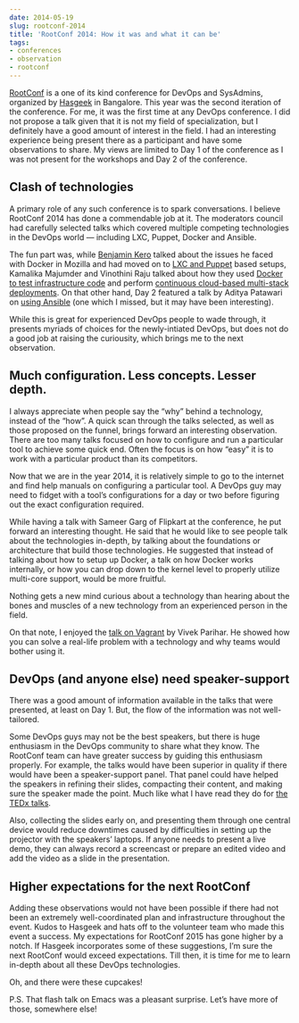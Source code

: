 ```yaml
---
date: 2014-05-19
slug: rootconf-2014
title: 'RootConf 2014: How it was and what it can be'
tags:
- conferences
- observation
- rootconf
---
```


[RootConf](https://rootconf.in) is a one of its kind conference for DevOps and SysAdmins, organized by [Hasgeek](https://hasgeek.com) in Bangalore. This year was the second iteration of the conference. For me, it was the first time at any DevOps conference. I did not propose a talk given that it is not my field of specialization, but I definitely have a good amount of interest in the field. I had an interesting experience being present there as a participant and have some observations to share. My views are limited to Day 1 of the conference as I was not present for the workshops and Day 2 of the conference.<!-- more -->



## Clash of technologies



A primary role of any such conference is to spark conversations. I believe RootConf 2014 has done a commendable job at it. The moderators council had carefully selected talks which covered multiple competing technologies in the DevOps world — including LXC, Puppet, Docker and Ansible.

The fun part was, while [Benjamin Kero](https://twitter.com/bkero) talked about the issues he faced with Docker in Mozilla and had moved on to [LXC and Puppet](https://rootconf.in/2014/conference#1108-quick-prototyping-with-lxc-and-puppet) based setups, Kamalika Majumder and Vinothini Raju talked about how they used [Docker to test infrastructure code](https://rootconf.in/2014/conference#1045-testing-infrastructure-code-using-test-kitchen-doc) and perform [continuous cloud-based multi-stack deployments](https://rootconf.in/2014/conference#1039-continuous-multi-stack-deployments-on-cloud-using-). On that other hand, Day 2 featured a talk by Aditya Patawari on [using Ansible](https://rootconf.in/2014/conference#1041-building-orchestration-and-configuration-with-ansi) (one which I missed, but it may have been interesting).

While this is great for experienced DevOps people to wade through, it presents myriads of choices for the newly-intiated DevOps, but does not do a good job at raising the curiousity, which brings me to the next observation.



## Much configuration. Less concepts. Lesser depth.



I always appreciate when people say the “why” behind a technology, instead of the “how”. A quick scan through the talks selected, as well as those proposed on the funnel, brings forward an interesting observation. There are too many talks focused on how to configure and run a particular tool to achieve some quick end. Often the focus is on how “easy” it is to work with a particular product than its competitors.

Now that we are in the year 2014, it is relatively simple to go to the internet and find help manuals on configuring a particular tool. A DevOps guy may need to fidget with a tool’s configurations for a day or two before figuring out the exact configuration required.

While having a talk with Sameer Garg of Flipkart at the conference, he put forward an interesting thought. He said that he would like to see people talk about the technologies in-depth, by talking about the foundations or architecture that build those technologies. He suggested that instead of talking about how to setup up Docker, a talk on how Docker works internally, or how you can drop down to the kernel level to properly utilize multi-core support, would be more fruitful.

Nothing gets a new mind curious about a technology than hearing about the bones and muscles of a new technology from an experienced person in the field.

On that note, I enjoyed the [talk on Vagrant](https://rootconf.in/2014/conference#1042-how-fast-can-you-onboard-a-new-team-member) by Vivek Parihar. He showed how you can solve a real-life problem with a technology and why teams would bother using it.



## DevOps (and anyone else) need speaker-support



There was a good amount of information available in the talks that were presented, at least on Day 1. But, the flow of the information was not well-tailored.

Some DevOps guys may not be the best speakers, but there is huge enthusiasm in the DevOps community to share what they know. The RootConf team can have greater success by guiding this enthusiasm properly. For example, the talks would have been superior in quality if there would have been a speaker-support panel. That panel could have helped the speakers in refining their slides, compacting their content, and making sure the speaker made the point. Much like what I have read they do for [the TEDx talks](http://christianheilmann.com/2014/05/13/thank-you-tedx-thessaloniki/).

Also, collecting the slides early on, and presenting them through one central device would reduce downtimes caused by difficulties in setting up the projector with the speakers’ laptops. If anyone needs to present a live demo, they can always record a screencast or prepare an edited video and add the video as a slide in the presentation.



## Higher expectations for the next RootConf



Adding these observations would not have been possible if there had not been an extremely well-coordinated plan and infrastructure throughout the event. Kudos to Hasgeek and hats off to the volunteer team who made this event a success. My expectations for RootConf 2015 has gone higher by a notch. If Hasgeek incorporates some of these suggestions, I’m sure the next RootConf would exceed expectations. Till then, it is time for me to learn in-depth about all these DevOps technologies.

Oh, and there were these cupcakes!

P.S. That flash talk on Emacs was a pleasant surprise. Let’s have more of those, somewhere else!
